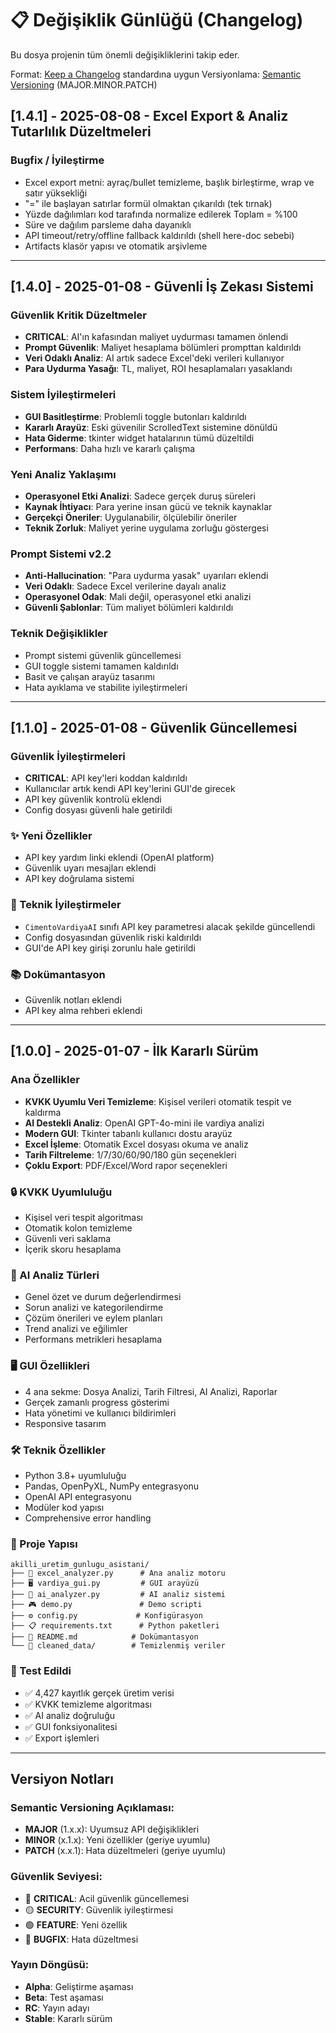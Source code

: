 # 📋 Değişiklik Günlüğü (Changelog)

Bu dosya projenin tüm önemli değişikliklerini takip eder.

Format: [Keep a Changelog](https://keepachangelog.com/en/1.0.0/) standardına uygun
Versiyonlama: [Semantic Versioning](https://semver.org/) (MAJOR.MINOR.PATCH)

## [1.4.1] - 2025-08-08 - Excel Export & Analiz Tutarlılık Düzeltmeleri

### Bugfix / İyileştirme
- Excel export metni: ayraç/bullet temizleme, başlık birleştirme, wrap ve satır yüksekliği
- "=" ile başlayan satırlar formül olmaktan çıkarıldı (tek tırnak)
- Yüzde dağılımları kod tarafında normalize edilerek Toplam = %100
- Süre ve dağılım parsleme daha dayanıklı
- API timeout/retry/offline fallback kaldırıldı (shell here-doc sebebi)
- Artifacts klasör yapısı ve otomatik arşivleme

---

## [1.4.0] - 2025-01-08 - Güvenli İş Zekası Sistemi

### Güvenlik Kritik Düzeltmeler
- **CRITICAL**: AI'ın kafasından maliyet uydurması tamamen önlendi
- **Prompt Güvenlik**: Maliyet hesaplama bölümleri prompttan kaldırıldı
- **Veri Odaklı Analiz**: AI artık sadece Excel'deki verileri kullanıyor
- **Para Uydurma Yasağı**: TL, maliyet, ROI hesaplamaları yasaklandı

### Sistem İyileştirmeleri
- **GUI Basitleştirme**: Problemli toggle butonları kaldırıldı
- **Kararlı Arayüz**: Eski güvenilir ScrolledText sistemine dönüldü
- **Hata Giderme**: tkinter widget hatalarının tümü düzeltildi
- **Performans**: Daha hızlı ve kararlı çalışma

### Yeni Analiz Yaklaşımı
- **Operasyonel Etki Analizi**: Sadece gerçek duruş süreleri
- **Kaynak İhtiyacı**: Para yerine insan gücü ve teknik kaynaklar
- **Gerçekçi Öneriler**: Uygulanabilir, ölçülebilir öneriler
- **Teknik Zorluk**: Maliyet yerine uygulama zorluğu göstergesi

### Prompt Sistemi v2.2
- **Anti-Hallucination**: "Para uydurma yasak" uyarıları eklendi
- **Veri Odaklı**: Sadece Excel verilerine dayalı analiz
- **Operasyonel Odak**: Mali değil, operasyonel etki analizi
- **Güvenli Şablonlar**: Tüm maliyet bölümleri kaldırıldı

### Teknik Değişiklikler
- Prompt sistemi güvenlik güncellemesi
- GUI toggle sistemi tamamen kaldırıldı  
- Basit ve çalışan arayüz tasarımı
- Hata ayıklama ve stabilite iyileştirmeleri

---

## [1.1.0] - 2025-01-08 - Güvenlik Güncellemesi

### Güvenlik İyileştirmeleri
- **CRITICAL**: API key'leri koddan kaldırıldı
- Kullanıcılar artık kendi API key'lerini GUI'de girecek
- API key güvenlik kontrolü eklendi
- Config dosyası güvenli hale getirildi

### ✨ Yeni Özellikler
- API key yardım linki eklendi (OpenAI platform)
- Güvenlik uyarı mesajları eklendi
- API key doğrulama sistemi

### 🔧 Teknik İyileştirmeler
- `CimentoVardiyaAI` sınıfı API key parametresi alacak şekilde güncellendi
- Config dosyasından güvenlik riski kaldırıldı
- GUI'de API key girişi zorunlu hale getirildi

### 📚 Dokümantasyon
- Güvenlik notları eklendi
- API key alma rehberi eklendi

---

## [1.0.0] - 2025-01-07 - İlk Kararlı Sürüm

### Ana Özellikler
- **KVKK Uyumlu Veri Temizleme**: Kişisel verileri otomatik tespit ve kaldırma
- **AI Destekli Analiz**: OpenAI GPT-4o-mini ile vardiya analizi
- **Modern GUI**: Tkinter tabanlı kullanıcı dostu arayüz
- **Excel İşleme**: Otomatik Excel dosyası okuma ve analiz
- **Tarih Filtreleme**: 1/7/30/60/90/180 gün seçenekleri
- **Çoklu Export**: PDF/Excel/Word rapor seçenekleri

### 🔒 KVKK Uyumluluğu
- Kişisel veri tespit algoritması
- Otomatik kolon temizleme
- Güvenli veri saklama
- İçerik skoru hesaplama

### 🤖 AI Analiz Türleri
- Genel özet ve durum değerlendirmesi
- Sorun analizi ve kategorilendirme
- Çözüm önerileri ve eylem planları
- Trend analizi ve eğilimler
- Performans metrikleri hesaplama

### 🖥️ GUI Özellikleri
- 4 ana sekme: Dosya Analizi, Tarih Filtresi, AI Analizi, Raporlar
- Gerçek zamanlı progress gösterimi
- Hata yönetimi ve kullanıcı bildirimleri
- Responsive tasarım

### 🛠️ Teknik Özellikler
- Python 3.8+ uyumluluğu
- Pandas, OpenPyXL, NumPy entegrasyonu
- OpenAI API entegrasyonu
- Modüler kod yapısı
- Comprehensive error handling

### 📁 Proje Yapısı
```
akilli_uretim_gunlugu_asistani/
├── 📄 excel_analyzer.py      # Ana analiz motoru
├── 🖥️ vardiya_gui.py         # GUI arayüzü
├── 🤖 ai_analyzer.py         # AI analiz sistemi
├── 🎮 demo.py               # Demo scripti
├── ⚙️ config.py             # Konfigürasyon
├── 📋 requirements.txt      # Python paketleri
├── 📖 README.md            # Dokümantasyon
└── 📁 cleaned_data/        # Temizlenmiş veriler
```

### 🎯 Test Edildi
- ✅ 4,427 kayıtlık gerçek üretim verisi
- ✅ KVKK temizleme algoritması
- ✅ AI analiz doğruluğu
- ✅ GUI fonksiyonalitesi
- ✅ Export işlemleri

---

## Versiyon Notları

### Semantic Versioning Açıklaması:
- **MAJOR** (1.x.x): Uyumsuz API değişiklikleri
- **MINOR** (x.1.x): Yeni özellikler (geriye uyumlu)
- **PATCH** (x.x.1): Hata düzeltmeleri (geriye uyumlu)

### Güvenlik Seviyesi:
- 🔴 **CRITICAL**: Acil güvenlik güncellemesi
- 🟡 **SECURITY**: Güvenlik iyileştirmesi
- 🟢 **FEATURE**: Yeni özellik
- 🔵 **BUGFIX**: Hata düzeltmesi

### Yayın Döngüsü:
- **Alpha**: Geliştirme aşaması
- **Beta**: Test aşaması
- **RC**: Yayın adayı
- **Stable**: Kararlı sürüm
